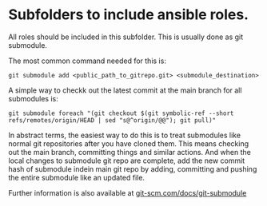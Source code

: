  Subfolders to include ansible roles.
============================

All roles should be included in this subfolder.
This is usually done as git submodule.

The most common command needed for this is:

```
git submodule add <public_path_to_gitrepo.git> <submodule_destination>
```

A simple way to checkk out the latest commit at the main branch for all submodules is:
```
git submodule foreach "(git checkout $(git symbolic-ref --short refs/remotes/origin/HEAD | sed "s@^origin/@@"); git pull)"
```

In abstract terms, the easiest way to do this is to treat submodules like normal git repositories after you have cloned them. This means checking out the main branch, committing things and similar actions. And when the local changes to submodule git repo are complete, add the new commit hash of submodule indein main git repo by adding, committing and pushing the entire submodule like an updated file.

Further information is also available at [git-scm.com/docs/git-submodule](https://git-scm.com/docs/git-submodule)
